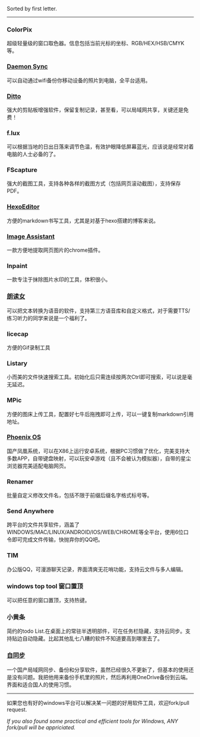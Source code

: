 Sorted by first letter.

---
### ColorPix
超级轻量级的窗口取色器。信息包括当前光标的坐标、RGB/HEX/HSB/CMYK等。

### [Daemon Sync](https://www.daemon-tools.cc/chn/products/daemonsync)

可以自动通过wifi备份你移动设备的照片到电脑，全平台适用。

### [Ditto](http://ditto-cp.sourceforge.net/)
强大的剪贴板增强软件，保留复制记录，甚至看，可以局域网共享，关键还是免费！
### f.lux
可以根据当地的日出日落来调节色温，有效护眼降低屏幕蓝光，应该说是经常对着电脑的人士必备的了。
### FScapture
强大的截图工具，支持各种各样的截图方式（包括网页滚动截图），支持保存PDF。
### [HexoEditor](https://github.com/zhuzhuyule/HexoEditor)
方便的markdown书写工具，尤其是对基于hexo搭建的博客来说。
### [Image Assistant](https://chrome.google.com/webstore/detail/dbjbempljhcmhlfpfacalomonjpalpko)
一款方便地提取网页图片的chrome插件。
### Inpaint
一款专注于抹除图片水印的工具，体积很小。
### [朗读女](http://www.443w.com/)
可以把文本转换为语音的软件，支持第三方语音库和自定义格式，对于需要TTS/练习听力的同学来说是一个福利了。
### licecap
方便的Gif录制工具
### Listary
小而美的文件快速搜索工具。初始化后只需连续按两次Ctrl即可搜索，可以说是毫无延迟。
### MPic
方便的图床上传工具，配置好七牛后拖拽即可上传，可以一键复制markdown引用地址。
### [Phoenix OS](http://www.phoenixos.com/phoenixos)
国产凤凰系统，可以在X86上运行安卓系统，根据PC习惯做了优化，完美支持大多数APP，自带键盘映射，可以玩安卓游戏（且不会被认为模拟器），自带的星尘浏览器完美适配电脑网页。
### Renamer
批量自定义修改文件名，包括不限于前缀后缀名字格式标号等。
### Send Anywhere
跨平台的文件共享软件，涵盖了WINDOWS/MAC/LINUX/ANDROID/IOS/WEB/CHROME等全平台，使用6位口令即可完成文件传输，快抛弃你的QQ吧。
### TIM
办公版QQ，可漫游聊天记录，界面清爽无花哨功能，支持云文件与多人编辑。
### windows top tool 窗口置顶 
可以把任意的窗口置顶，支持热键。
### 小黄条
简约的todo List.在桌面上的常驻半透明部件，可在任务栏隐藏，支持云同步。支持贴边自动隐藏。比起其他乱七八糟的软件不知道要高到哪里去了。

### [自同步](http://www.zisync.com/)

一个国产局域网同步、备份和分享软件，虽然已经很久不更新了，但基本的使用还是没有问题。我把他用来备份手机里的照片，然后再利用OneDrive备份到云端。界面和适合国人的使用习惯。



---

如果您也有好的windows平台可以解决某一问题的好用软件工具，欢迎fork/pull request.

*If you also found some practical and efficient tools for Windows, ANY fork/pull will be appriciated.*